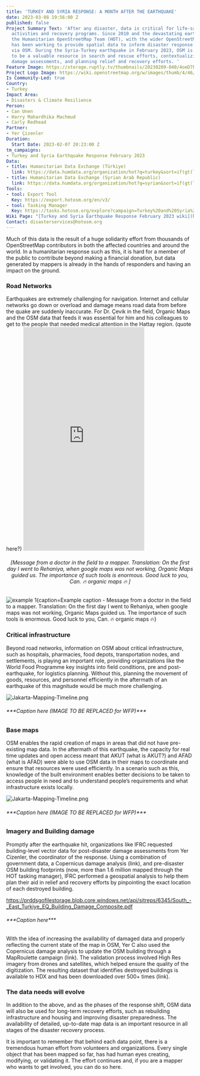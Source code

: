 ```yaml
---
title: 'TURKEY AND SYRIA RESPONSE: A MONTH AFTER THE EARTHQUAKE'
date: 2023-03-08 19:56:00 Z
published: false
Project Summary Text: 'After any disaster, data is critical for life-saving and sustaining
  activities and recovery programs. Since 2010 and the devastating earthquake in Haiti,
  the Humanitarian OpenStreetMap Team (HOT), with the wider OpenStreetMap (OSM) community,
  has been working to provide spatial data to inform disaster response and recovery
  via OSM. During the Syria-Turkey earthquake in February 2023, OSM is again proving
  to be a valuable resource in search and rescue efforts, contextualizing and accessing
  damage assessments, and planning relief and recovery efforts. '
Feature Image: https://storage.ruptly.tv/thumbnails/20230209-040/4oeD7FNaXwjzCqAY/large_4oeD7FNaXwjzCqAY.jpg
Project Logo Image: https://wiki.openstreetmap.org/w/images/thumb/4/46/Yer_cizenler_logo.png/240px-Yer_cizenler_logo.png
Is Community-Led: true
Country:
- Turkey
Impact Area:
- Disasters & Climate Resilience
Person:
- Can Unen
- Harry Mahardhika Machmud
- Carly Redhead
Partner:
- Yer Çizenler
Duration:
  Start Date: 2023-02-07 20:23:00 Z
tm_campaigns:
- Turkey and Syria Earthquake Response February 2023
Data:
- title: Humanitarian Data Exchange (Türkiye)
  link: https://data.humdata.org/organization/hot?q=turkey&sort=if(gt(last_modified%2Creview_date)%2Clast_modified%2Creview_date)%20desc&ext_page_size=25
- title: Humanitarian Data Exchange (Syrian Arab Republic)
  link: https://data.humdata.org/organization/hot?q=syrian&sort=if(gt(last_modified%2Creview_date)%2Clast_modified%2Creview_date)%20desc&ext_page_size=25
Tools:
- tool: Export Tool
  Key: https://export.hotosm.org/en/v3/
- tool: Tasking Manager
  Key: https://tasks.hotosm.org/explore?campaign=Turkey%20and%20Syria%20Earthquake%20Response%20February%202023
Wiki Page: "[Turkey and Syria Earthquake Response February 2023 wiki](https://wiki.openstreetmap.org/wiki/2023_Turkey_Earthquakes)"
Contact: disasterservices@hotosm.org
---
```


Much of this data is the result of a huge solidarity effort from thousands of OpenStreetMap contributors in both the affected countries and around the world. In a humanitarian response such as this, it is hard for a member of the public to contribute beyond making a financial donation, but data generated by mappers is already in the hands of responders and having an impact on the ground. 

<h3>Road Networks</h3>
Earthquakes are extremely challenging for navigation. Internet and cellular networks go down or overload and damage means road data from before the quake are suddenly inaccurate. For Dr. Çevik in the field, Organic Maps and the OSM data that feeds it was essential for him and his colleagues to get to the people that needed medical attention in the Hattay region. (quote here?)

<iframe width="325" height="601" src="https://www.youtube.com/embed/zVLq1rMOcN8" title="Dr Çevik&#39;s message to mappers: &quot;Thank you all, you are doing really great work&quot;" frameborder="0" allow="accelerometer; autoplay; clipboard-write; encrypted-media; gyroscope; picture-in-picture; web-share" allowfullscreen></iframe>
<figcaption align = "center"><h6>[Message from a doctor in the field to a mapper. Translation: On the first day I went to Rehaniya, when google maps was not working, Organic Maps guided us. The importance of such tools is enormous. Good luck to you, Can. 🔥 organic maps 🔥 ]</h6></figcaption>

![example 1{caption=Example caption - Message from a doctor in the field to a mapper. Translation: On the first day I went to Rehaniya, when google maps was not working, Organic Maps guided us. The importance of such tools is enormous. Good luck to you, Can. 🔥 organic maps 🔥}](/images/markdown-image-captions/example-1.jpg)

<h3>Critical infrastructure</h3>
Beyond road networks, information on OSM about critical infrastructure, such as hospitals, pharmacies, food depots, transportation nodes, and settlements, is playing an important role, providing organizations like the World Food Programme key insights into field conditions, pre and post-earthquake, for logistics planning. Without this, planning the movement of goods, resources, and personnel efficiently in the aftermath of an earthquake of this magnitude would be much more challenging. 

![Jakarta-Mapping-Timeline.png](https://lh4.googleusercontent.com/O1Ia5wP885sEuWnlsNNVgsDLlRZWMlj4Aesd1cVH3zMGURdh1JSw3m1GaFcbW6QD7RE=w2400) 
<h6>***Caption here (IMAGE TO BE REPLACED for WFP)***</h6>

<h3>Base maps</h3>

OSM enables the rapid creation of maps in areas that did not have pre-existing map data. In the aftermath of this earthquake, the capacity for real time updates and open access meant that AKUT (what is AKUT?) and AFAD (what is AFAD) were able to use OSM data in their maps to coordinate and ensure that resources were used efficiently. In a scenario such as this, knowledge of the built environment enables better decisions to be taken to access people in need and to understand people’s requirements and what infrastructure exists locally. 

![Jakarta-Mapping-Timeline.png](https://twitter.com/YerCizenler/status/1625253653824040979/photo/2) 
<h6>***Caption here (IMAGE TO BE REPLACED for WFP)***</h6>

<h3>Imagery and Building damage </h3>

Promptly after the earthquake hit, organizations like IFRC requested building-level vector data for post-disaster damage assessments from Yer Cizenler, the coordinator of the response. Using a combination of government data, a Copernicus damage analysis (link), and pre-disaster OSM building footprints (now, more than 1.6 million mapped through the HOT tasking manager), IFRC performed a geospatial analysis to help them plan their aid in relief and recovery efforts by pinpointing the exact location of each destroyed building. 

https://prddsgofilestorage.blob.core.windows.net/api/sitreps/6345/South_-_East_Turkiye_EQ_Building_Damage_Composite.pdf
<h6>***Caption here***</h6>

With the idea of increasing the availability of damaged data and properly reflecting the current state of the map in OSM, Yer C also used the Copernicus damage analysis to update the OSM building through a MapRoulette campaign (link). The validation process involved High Res imagery from drones and satellites, which helped ensure the quality of the digitization. The resulting dataset that identifies destroyed buildings is available to HDX and has been downloaded over 500+ times (link). 

<h3>The data needs will evolve</h3>
In addition to the above, and as the phases of the response shift, OSM data will also be used for long-term recovery efforts, such as rebuilding infrastructure and housing and improving disaster preparedness. The availability of detailed, up-to-date map data is an important resource in all stages of the disaster recovery process.

It is important to remember that behind each data point, there is a tremendous human effort from volunteers and organizations. Every single object that has been mapped so far, has had human eyes creating, modifying, or validating it. The effort continues and, if you are a mapper who wants to get involved, you can do so here.
